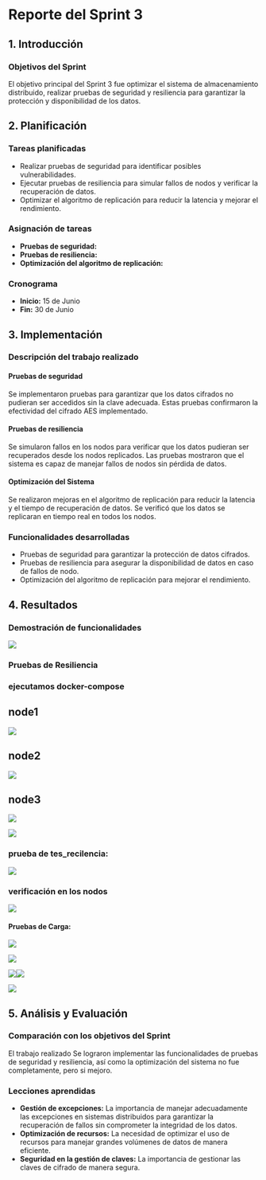 
# Reporte del Sprint 3

## 1. Introducción

### Objetivos del Sprint

El objetivo principal del Sprint 3 fue optimizar el sistema de almacenamiento distribuido, realizar pruebas de seguridad y resiliencia para garantizar la protección y disponibilidad de los datos.
## 2. Planificación

### Tareas planificadas

- Realizar pruebas de seguridad para identificar posibles vulnerabilidades.
- Ejecutar pruebas de resiliencia para simular fallos de nodos y verificar la recuperación de datos.
- Optimizar el algoritmo de replicación para reducir la latencia y mejorar el rendimiento.

### Asignación de tareas

- **Pruebas de seguridad:** 
- **Pruebas de resiliencia:** 
- **Optimización del algoritmo de replicación:** 

### Cronograma

- **Inicio:** 15 de Junio
- **Fin:** 30 de Junio

## 3. Implementación

### Descripción del trabajo realizado

#### Pruebas de seguridad

Se implementaron pruebas para garantizar que los datos cifrados no pudieran ser accedidos sin la clave adecuada. Estas pruebas confirmaron la efectividad del cifrado AES implementado.

#### Pruebas de resiliencia

Se simularon fallos en los nodos para verificar que los datos pudieran ser recuperados desde los nodos replicados. Las pruebas mostraron que el sistema es capaz de manejar fallos de nodos sin pérdida de datos.

#### Optimización del Sistema

Se realizaron mejoras en el algoritmo de replicación para reducir la latencia y el tiempo de recuperación de datos. Se verificó que los datos se replicaran en tiempo real en todos los nodos.

### Funcionalidades desarrolladas

- Pruebas de seguridad para garantizar la protección de datos cifrados.
- Pruebas de resiliencia para asegurar la disponibilidad de datos en caso de fallos de nodo.
- Optimización del algoritmo de replicación para mejorar el rendimiento.

## 4. Resultados

### Demostración de funcionalidades


![](https://lh7-us.googleusercontent.com/docsz/AD_4nXfA_lz9I6ro0eq6YKkqTt8JMvaafec7Ntj6fU8mDVKniwx-QWfBPgJx4dHeqL9Xx9cBTeCeAhpBybLznXal31fzEGJl62dbu6SNO-iOlBA-HLI3hy_STbAyqkX9pcKr7KJNwWHVZpCsBFoEkPIrg44cdjo?key=nQL0RT6dNr_BeWtx8fgyhA)

### Pruebas de Resiliencia

### ejecutamos docker-compose 

## node1

![](https://lh7-us.googleusercontent.com/docsz/AD_4nXdH4KDwoLZXf2PCmou8N-wpk8BXpX-dpKweq77nV58K_Ou3T6RfGdx_xioHBPinArSglmpnj0P0HTsdoEaKywOA1-rlE_PFEgKSGeKyys1jEYu22OggnHbc4ppL8Kn0LO7jikcDIgOdsWeOAU4uwyApVD5U?key=nQL0RT6dNr_BeWtx8fgyhA)

## node2

![](https://lh7-us.googleusercontent.com/docsz/AD_4nXdy65xYCNimIFP8olKgo5TZeH6laWYGV89kPxpZxUw9kC36TfdVHl_5gmXeDmqVy8rkTp-x8pY_3TB1lFRaEkD07vFGcsml9koMXIwZZGfp2UHJfkDY9RQHwrGaIDIL6JV9LqppeEl85fxFaR-knhx9g84S?key=nQL0RT6dNr_BeWtx8fgyhA)

## node3

![](https://lh7-us.googleusercontent.com/docsz/AD_4nXfcodrdPXXlolfBeAe_vYTy1-QPIg5Wa2CIaejhruXgsTG8XKGV0YlYIiB6RWTULaNjgbxGk0dFJ7KzpFNc54ZNQZBd8QYnujKA7ffToVdTlLbj63DTmpHcIGBZiMeBOTbOg49G3jmgWs4BIxhPYcmKegma?key=nQL0RT6dNr_BeWtx8fgyhA)

  

![](https://lh7-us.googleusercontent.com/docsz/AD_4nXf-FXJaUi8Hua7TMbZ1hmOXhAa9ZiKyhPu9Oy2chBdghQsW-BEW-Xn3pKfEOo4pD3zw5vqLgBtWr1hSV8e_3pfhnsstZnQs1yzpYPRCsZen_zKHFUs8pzs75P-q0iDYWCBd1ICev53CW315R_NLRuoBdQQ?key=nQL0RT6dNr_BeWtx8fgyhA)

  

### prueba de tes_recilencia:

![](https://lh7-us.googleusercontent.com/docsz/AD_4nXfFmoGprJlawg2w4srL3RHF2aM3T1bbBsNWaDMh1M0nvC2UtZ2gO0YlgjAcpJavN9J2uf_pQHF-rKQHD6C79v_6ZjpMvpT_Bs-qvhaYIWNDiOwjNvF_vwptetgBsDWIirUnfhS_lIL8_QhW_U2oOPOcRwA?key=nQL0RT6dNr_BeWtx8fgyhA)

### verificación en los nodos

![](https://lh7-us.googleusercontent.com/docsz/AD_4nXd_dCC3-yW9bQs1yrdCTfx22IaJVZdoWWJsUG4v0nLexiHgBHHNTc1geqCchJwjg3pvaeUt1ZG4Ry8fvATAo6Qhr7ePaTewfpCOCdd8B7e3Y5q3QXaQwc8yc8BHPXfDaWIE3qJDUDKRbdw_g8fMly5I55vC?key=nQL0RT6dNr_BeWtx8fgyhA)

  

#### Pruebas de Carga:


![](https://lh7-us.googleusercontent.com/docsz/AD_4nXeJs6xOSegyis_FIG4nx14mzKqZm1_rhTUCdpUFsauws0-2Pfj5Vf3lmrmWJpW-GOIICbZh2_Tykgm_Hdw_yax3MvFMtrIFoLRGIvXove-SvGKDrQZ_mg5Ml9bFETTmv4LIeQ3SNg-72NsuKzIpPhW5C44?key=nQL0RT6dNr_BeWtx8fgyhA)

![](https://lh7-us.googleusercontent.com/docsz/AD_4nXdDNH8OpEbm9J6BnD1ZKKk_HdPxYPeqGba_JpRBGr8U2SQ5cZDPTyVm6aFCHKQCtV5yTH7MJYvYWFWNaQHZU2cBIaDwTKWaaIGjCXjnB34Iuwe5yCPBpwywcmFt2UMd0wAZN0woofNynMv9pZ1khWMC9OLX?key=nQL0RT6dNr_BeWtx8fgyhA)

![](https://lh7-us.googleusercontent.com/docsz/AD_4nXc4qyUAkXzHCoBvC8PBa61-gsd1MUg_VmnHjgGIiRWT6bUOyZn9JDfUTo5JOh_1isPPMfzBhZoY1MhxfxSbE-P5TWjRBOBYYkC7I53qWO1ldvDzctJvL5kblepFTvaQnA5bv2DER8jXO8Xwn_K3Mhk42ZI?key=nQL0RT6dNr_BeWtx8fgyhA)![](https://lh7-us.googleusercontent.com/docsz/AD_4nXejVYpWcgLTjk3nSAe1hx3VC8PSxFA6oYRNvLm74wuQS3rwZ-BGyAzpjlP9eE97s-29fipPRZHBiGHKWeYpbuv0OAcxNRE1m1IuQp3aykwnREo20thyiz89cHtDuTON0jcdjgNsIdsIVAxW4YlJiVO7K_g?key=nQL0RT6dNr_BeWtx8fgyhA)

![](https://lh7-us.googleusercontent.com/docsz/AD_4nXfpzw0Mfl3enkeUi8EOLy4VOXLGhagoau3clQcqQTgg3r8PmrZ8cN9NdzYL-aGqylm2DhU8OmGWANr2AzEKU_wMTcv69kojc79y9Va9ALqaHF2c-9dYeB0xXTcVx3KhjiWUg9BLYzc8HT6LToERqnVQ2K6Y?key=nQL0RT6dNr_BeWtx8fgyhA)


## 5. Análisis y Evaluación

### Comparación con los objetivos del Sprint

El trabajo realizado Se lograron implementar las funcionalidades de pruebas de seguridad y resiliencia, así como la optimización del sistema no fue completamente, pero si mejoro.

### Lecciones aprendidas

- **Gestión de excepciones:** La importancia de manejar adecuadamente las excepciones en sistemas distribuidos para garantizar la recuperación de fallos sin comprometer la integridad de los datos.
- **Optimización de recursos:** La necesidad de optimizar el uso de recursos para manejar grandes volúmenes de datos de manera eficiente.
- **Seguridad en la gestión de claves:** La importancia de gestionar las claves de cifrado de manera segura.


